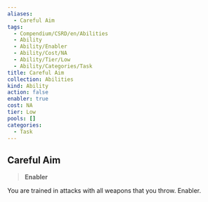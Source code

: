 ```yaml
---
aliases:
  - Careful Aim
tags:
  - Compendium/CSRD/en/Abilities
  - Ability
  - Ability/Enabler
  - Ability/Cost/NA
  - Ability/Tier/Low
  - Ability/Categories/Task
title: Careful Aim
collection: Abilities
kind: Ability
action: false
enabler: true
cost: NA
tier: Low
pools: []
categories:
  - Task
---
```

## Careful Aim  
>**Enabler**
  
You are trained in attacks with all weapons that you throw. Enabler.